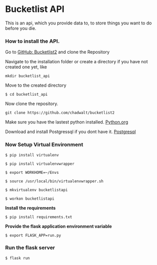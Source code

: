 # Bucketlist API

This is an api, which you provide data to, to store things you want to do before you die.

### How to install the API.

Go to [GitHub: Bucketlist2](https://github.com/chadwalt/bucketlist2 "Buketlist2") and clone the Repository

Navigate to the installation folder or create a directory if you have not created one yet, like

```
mkdir bucketlist_api
```

Move to the created directory

```
$ cd bucketlist_api
```

Now clone the repository.

```
git clone https://github.com/chadwalt/bucketlist2
```

Make sure you have the lastest python installed. [Python.org](https://www.python.org/downloads/")

Download and install Postgressql if you dont have it. [Postgresql](https://www.postgresql.org/download/") 

### Now Setup Virtual Environment

``` 
$ pip install virtualenv
```

``` 
$ pip install virtualenvwrapper 
```

```
$ export WORKHOME=~/Envs
```

```
$ source /usr/local/bin/virtualenvwrapper.sh
```

```
$ mkvirtualenv bucketlistapi
```

```
$ workon bucketlistapi
```

**Install the requirements**

```
$ pip install requirements.txt
```

**Provide the flask application environment variable**

```
$ export FLASK_APP=run.py
```

### Run the flask server

``` 
$ flask run 
```


